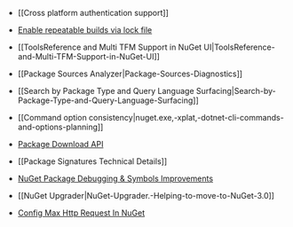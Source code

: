 * [[Cross platform authentication support]]
* [Enable repeatable builds via lock file](https://github.com/NuGet/Home/wiki/Enable-repeatable-builds-for-PackageReference-based-projects)
* [[ToolsReference and Multi TFM Support in NuGet UI|ToolsReference-and-Multi-TFM-Support-in-NuGet-UI]]
* [[Package Sources Analyzer|Package-Sources-Diagnostics]]
* [[Search by Package Type and Query Language Surfacing|Search-by-Package-Type-and-Query-Language-Surfacing]]
* [[Command option consistency|nuget.exe,-xplat,-dotnet-cli-commands-and-options-planning]]
* [Package Download API](https://github.com/NuGet/Home/wiki/%5BSpec%5D-Package-download-API)
* [[Package Signatures Technical Details]]
* [NuGet Package Debugging & Symbols Improvements](https://github.com/NuGet/Home/wiki/NuGet-Package-Debugging-&-Symbols-Improvements)
* [[NuGet Upgrader|NuGet-Upgrader.-Helping-to-move-to-NuGet-3.0]]

* [Config Max Http Request In NuGet](https://github.com/NuGet/Home/wiki/Config-Max-Http-Request-In-NuGet)